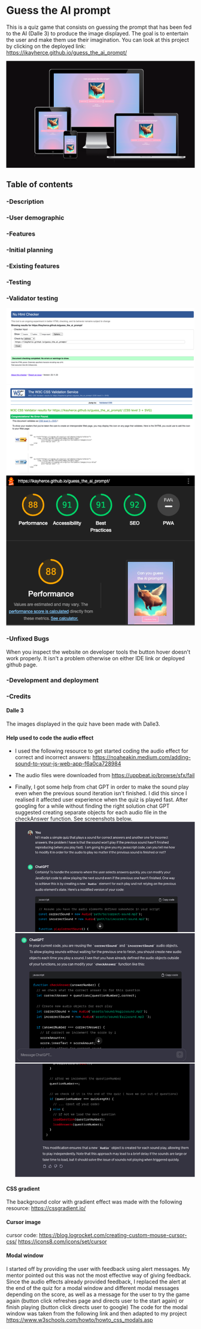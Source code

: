 # Guess the AI prompt
This is a quiz game that consists on guessing the prompt that has been fed to the AI (Dalle 3) to produce the image displayed. The goal is to entertain the user and make them use their imagination. 
You can look at this project by clicking on the deployed link: https://ikayherce.github.io/guess_the_ai_prompt/

 !['am I responsive' image](assets/readmeimages/amiresponsive.png)

 ## Table of contents
### -Description 
### -User demographic 
### -Features
### -Initial planning
### -Existing features
### -Testing
### -Validator testing
 ![screenshot of HTML validator](assets/readmeimages/HTMLvalidated.png)
 ![screenshot of CSS validator](assets/readmeimages/CSSvalidated.png)
 ![screenshot of lighthouse report](assets/readmeimages/lighthouse.png) 
### -Unfixed Bugs

When you inspect the website on developer tools the button hover doesn't work properly. It isn't a problem otherwise on either IDE link or deployed github page. 

### -Development and deployment
### -Credits
#### Dalle 3 
The images displayed in the quiz have been made with Dalle3. 

#### Help used to code the audio effect

* I used the following resource to get started coding the audio effect for correct and incorrect answers:
https://noaheakin.medium.com/adding-sound-to-your-js-web-app-f6a0ca728984

* The audio files were downloaded from https://uppbeat.io/browse/sfx/fail

* Finally, I got some help from chat GPT in order to make the sound play even when the previous sound iteration isn't finished. I did this since I realised it affected user experience when the quiz is played fast. After googling for a while without finding the right solution chat GPT suggested creating separate objects for each audio file in the checkAnswer function. See screenshots below. 
 ![screenshot of conversation with chat GPT](assets/readmeimages/chatgpthelp1.png)
 ![screenshot of conversation with chat GPT](assets/readmeimages/chatgpthelp2.png)
 ![screenshot of conversation with chat GPT](assets/readmeimages/chatgpthelp3.png)

#### CSS gradient 
The background color with gradient effect was made with the following resource: https://cssgradient.io/

#### Cursor image  
cursor code: https://blog.logrocket.com/creating-custom-mouse-cursor-css/
https://icons8.com/icons/set/cursor 

#### Modal window
 I started off by providing the user with feedback using alert messages. My mentor pointed out this was not the most effective way of giving feedback. Since the audio effects already provided feedback, I replaced the alert at the end of the quiz for a modal window and different modal messages depending on the score, as well as a message for the user to try the game again (button click refreshes page and directs user to the start again) or finish playing (button click directs user to google) 
 The code for the modal window was taken from the following link and then adapted to my project https://www.w3schools.com/howto/howto_css_modals.asp 
